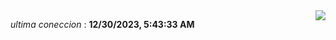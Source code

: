 <div style="display: flex; justify-content: space-between;">
 <p align="right"><i>ultima coneccion</i> : <b>12/30/2023, 5:43:33 AM</b></p> 
 <img src="https://img.shields.io/badge/GitHub%20Action%20Status-Online-brightgreen?style=flat&logo=githubactions&logoColor=%23ffffff&labelColor=%23181717&color=%232088FF" />
</div>

<!--START_SECTION:waka-->
<!--END_SECTION:waka-->
